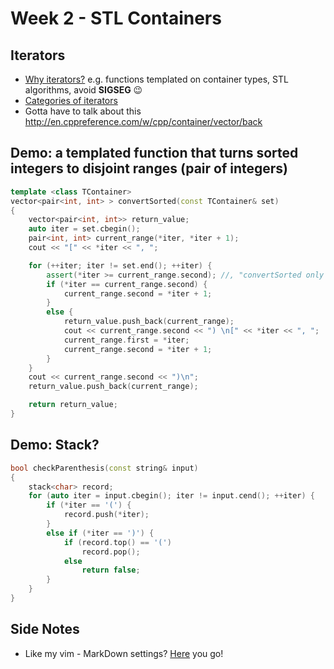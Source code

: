 # Week 2 - STL Containers

## Iterators
* [Why iterators?](https://stackoverflow.com/questions/131241/why-use-iterators-instead-of-array-indices) e.g. functions templated on container types, STL algorithms, avoid **SIGSEG** 😉 
* [Categories of iterators](http://www.cplusplus.com/reference/iterator/)
* Gotta have to talk about this http://en.cppreference.com/w/cpp/container/vector/back

## Demo: a templated function that turns sorted integers to disjoint ranges (pair of integers)
```cpp
template <class TContainer>
vector<pair<int, int> > convertSorted(const TContainer& set)
{
    vector<pair<int, int>> return_value;
    auto iter = set.cbegin();
    pair<int, int> current_range(*iter, *iter + 1);
    cout << "[" << *iter << ", ";

    for (++iter; iter != set.end(); ++iter) {
        assert(*iter >= current_range.second); //, "convertSorted only works with sorted data. ");
        if (*iter == current_range.second) {
            current_range.second = *iter + 1;
        }
        else {
            return_value.push_back(current_range);
            cout << current_range.second << ") \n[" << *iter << ", ";
            current_range.first = *iter;
            current_range.second = *iter + 1;
        }
    }
    cout << current_range.second << ")\n";
    return_value.push_back(current_range);

    return return_value;
}
```

## Demo: Stack?
```cpp
bool checkParenthesis(const string& input)
{
    stack<char> record;
    for (auto iter = input.cbegin(); iter != input.cend(); ++iter) {
        if (*iter == '(') {
            record.push(*iter);
        }
        else if (*iter == ')') {
            if (record.top() == '(')
                record.pop();
            else
                return false;
        }
    }
}
```

## Side Notes
* Like my vim - MarkDown settings? [Here](https://github.com/suan/vim-instant-markdown) you go!
